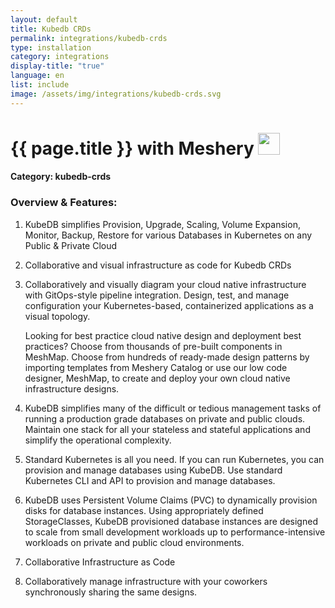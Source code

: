 ```yaml
---
layout: default
title: Kubedb CRDs
permalink: integrations/kubedb-crds
type: installation
category: integrations
display-title: "true"
language: en
list: include
image: /assets/img/integrations/kubedb-crds.svg
---
```


<h1>{{ page.title }} with Meshery <img src="{{ page.image }}" style="width: 35px; height: 35px;" /></h1>


#### Category: kubedb-crds

### Overview & Features:
1. KubeDB simplifies Provision, Upgrade, Scaling, Volume Expansion, Monitor, Backup, Restore for various Databases in Kubernetes on any Public & Private Cloud

2. Collaborative and visual infrastructure as code for Kubedb CRDs

4. 
    Collaboratively and visually diagram your cloud native infrastructure with GitOps-style pipeline integration. Design, test, and manage configuration your Kubernetes-based, containerized applications as a visual topology.



    Looking for best practice cloud native design and deployment best practices? Choose from thousands of pre-built components in MeshMap. Choose from hundreds of ready-made design patterns by importing templates from Meshery Catalog or use our low code designer, MeshMap, to create and deploy your own cloud native infrastructure designs.



5. KubeDB simplifies many of the difficult or tedious management tasks of running a production grade databases on private and public clouds. Maintain one stack for all your stateless and stateful applications and simplify the operational complexity.

6. Standard Kubernetes is all you need. If you can run Kubernetes, you can provision and manage databases using KubeDB. Use standard Kubernetes CLI and API to provision and manage databases.

7. KubeDB uses Persistent Volume Claims (PVC) to dynamically provision disks for database instances. Using appropriately defined StorageClasses, KubeDB provisioned database instances are designed to scale from small development workloads up to performance-intensive workloads on private and public cloud environments.

8. Collaborative Infrastructure as Code

9. Collaboratively manage infrastructure with your coworkers synchronously sharing the same designs.


